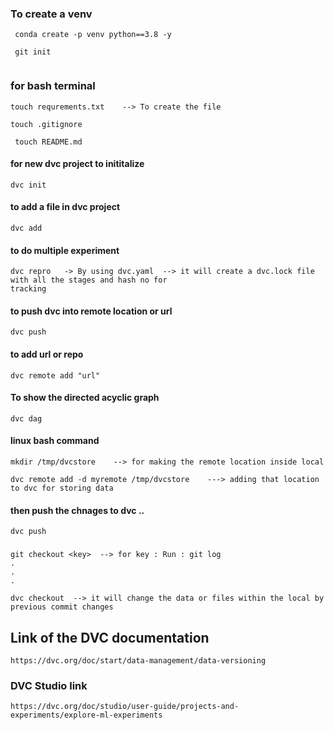 ### To create a venv
```
 conda create -p venv python==3.8 -y 
 ```

```
 git init
 
```

### for bash terminal


``` 
touch requrements.txt    --> To create the file 
```

```
touch .gitignore 
```


```
 touch README.md
```


#### for new dvc project to inititalize
```
dvc init
```

#### to add a file in dvc project
```
dvc add
```

#### to do multiple experiment
```
dvc repro   -> By using dvc.yaml  --> it will create a dvc.lock file with all the stages and hash no for 
tracking
```

#### to push dvc into remote location or url
```
dvc push
```

#### to add url or repo
```
dvc remote add "url"
```

#### To show the directed acyclic graph 
```
dvc dag

```

#### linux bash command 
```
mkdir /tmp/dvcstore    --> for making the remote location inside local

dvc remote add -d myremote /tmp/dvcstore    ---> adding that location to dvc for storing data

```
#### then push the chnages to dvc ..
```
dvc push
```
### 

```
git checkout <key>  --> for key : Run : git log
.
.
.

dvc checkout  --> it will change the data or files within the local by previous commit changes 

```

## Link of the DVC documentation
```
https://dvc.org/doc/start/data-management/data-versioning

```
### DVC Studio link
```
https://dvc.org/doc/studio/user-guide/projects-and-experiments/explore-ml-experiments
```